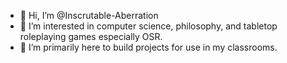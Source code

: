- 👋 Hi, I’m @Inscrutable-Aberration
- 👀 I’m interested in computer science, philosophy, and tabletop roleplaying games especially OSR.
- 🌱 I’m primarily here to build projects for use in my classrooms.

<!---
Inscrutable-Aberration/Inscrutable-Aberration is a ✨ special ✨ repository because its `README.md` (this file) appears on your GitHub profile.
You can click the Preview link to take a look at your changes.
--->
